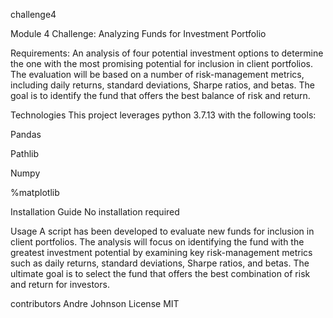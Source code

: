 challenge4

Module 4 Challenge: Analyzing Funds for Investment Portfolio

Requirements: An analysis of four potential investment options to determine the one with the most promising potential for inclusion in client portfolios. The evaluation will be based on a number of risk-management metrics, including daily returns, standard deviations, Sharpe ratios, and betas. The goal is to identify the fund that offers the best balance of risk and return.


Technologies
This project leverages python 3.7.13 with the following tools:

Pandas

Pathlib

Numpy

%matplotlib

Installation Guide
No installation required

Usage
A script has been developed to evaluate new funds for inclusion in client portfolios. The analysis will focus on identifying the fund with the greatest investment potential by examining key risk-management metrics such as daily returns, standard deviations, Sharpe ratios, and betas. The ultimate goal is to select the fund that offers the best combination of risk and return for investors.

contributors
Andre Johnson
License
MIT
